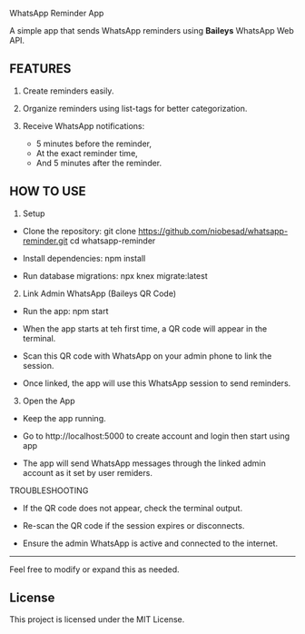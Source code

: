 WhatsApp Reminder App

A simple app that sends WhatsApp reminders using **Baileys** WhatsApp Web API.

## FEATURES

1. Create reminders easily.

2. Organize reminders using list-tags for better categorization.

3. Receive WhatsApp notifications:

    - 5 minutes before the reminder,
    - At the exact reminder time,
    - And 5 minutes after the reminder.

## HOW TO USE

1. Setup

- Clone the repository:
  git clone https://github.com/niobesad/whatsapp-reminder.git
  cd whatsapp-reminder

- Install dependencies:
  npm install

- Run database migrations:
  npx knex migrate:latest

2. Link Admin WhatsApp (Baileys QR Code)

- Run the app:
  npm start

- When the app starts at teh first time, a QR code will appear in the terminal.

- Scan this QR code with WhatsApp on your admin phone to link the session.

- Once linked, the app will use this WhatsApp session to send reminders.

3. Open the App

- Keep the app running.

- Go to http://localhost:5000 to create account and login then start using app

- The app will send WhatsApp messages through the linked admin account as it set by user remiders.

TROUBLESHOOTING

- If the QR code does not appear, check the terminal output.

- Re-scan the QR code if the session expires or disconnects.

- Ensure the admin WhatsApp is active and connected to the internet.

---

Feel free to modify or expand this as needed.

## License

This project is licensed under the MIT License.
